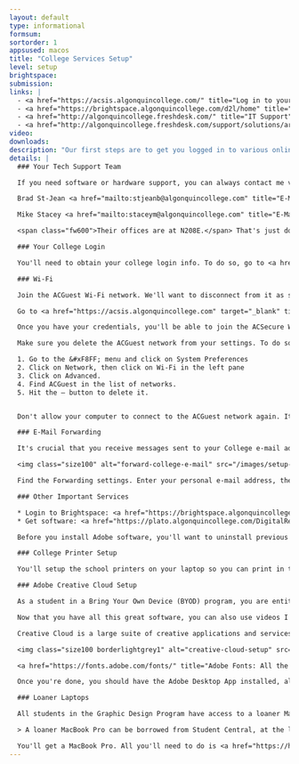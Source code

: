 ```yaml
---
layout: default
type: informational
formsum: 
sortorder: 1
appsused: macos
title: "College Services Setup"
level: setup
brightspace:
submission:
links: |
  - <a href="https://acsis.algonquincollege.com/" title="Log in to your college ACSIS account.">ACSIS</a>
  - <a href="https://brightspace.algonquincollege.com/d2l/home" title="Log in to Brightspace." target="_blank">Brightspace</a>
  - <a href="http://algonquincollege.freshdesk.com/" title="IT Support" target="_blank">IT Support</a>
  - <a href="http://algonquincollege.freshdesk.com/support/solutions/articles/11000016291-how-to-install-a-find-me-printer-on-your-mac" title="College printer drivers" target="_blank">College printer drivers</a>
video: 
downloads:
description: "Our first steps are to get you logged in to various online services. This will allow you to access your schedule, bursary information, cours materials, your network password, your grades and more."
details: | 
  ### Your Tech Support Team

  If you need software or hardware support, you can always contact me via <a href="mailto:paradia@algonquincollege.com" title="E-Mail Alain Paradis">e-mail</a>. You should be able to resolve most common support issues by referring to <a href="http://algonquincollege.freshdesk.com" title="Our support site" target="_blank">our FreshDesk site</a> We also have two excellent tech support people who are there to help you. They are:

  Brad St-Jean <a href="mailto:stjeanb@algonquincollege.com" title="E-Mail Brad St-Jean">E-mail</a>

  Mike Stacey <a href="mailto:staceym@algonquincollege.com" title="E-Mail Mike Stacey">E-mail</a>

  <span class="fw600">Their offices are at N208E.</span> That's just down the hall, near the water fountain.

  ### Your College Login

  You'll need to obtain your college login info. To do so, go to <a href="https://acsis.algonquincollege.com" title="Log in to your college ACSIS account.">Student Information System</a> (ACSIS). Click on Network, then follow the instructions to change your temporary password to a new unique password.

  ### Wi-Fi

  Join the ACGuest Wi-Fi network. We'll want to disconnect from it as soon as you have your official login credentials.

  Go to <a href="https://acsis.algonquincollege.com" target="_blank" title="ACSIS">ACSIS</a>. There are login instructions on the front page. Once you're in, click to Network Account Info in the left navigation. You'll retrieve your login credentials there.

  Once you have your credentials, you'll be able to join the ACSecure Wi-Fi network.

  Make sure you delete the ACGuest network from your settings. To do so,

  1. Go to the &#xF8FF; menu and click on System Preferences
  2. Click on Network, then click on Wi-Fi in the left pane
  3. Click on Advanced.
  4. Find ACGuest in the list of networks.
  5. Hit the — button to delete it.


  Don't allow your computer to connect to the ACGuest network again. It's just annoying.

  ### E-Mail Forwarding

  It's crucial that you receive messages sent to your College e-mail address in a timely fashion. The best solution is likely to forward your college e-mail messages to your personal address. To do so, log in to your account at <a href="http://liveac.algonquincollege.com/" title="Log in to your college e-mail account." class="fw600" target="_blank">liveac.algonquincollege.com</a>.

  <img class="size100" alt="forward-college-e-mail" src="/images/setup-college-services/forward-college-e-mail.jpg">

  Find the Forwarding settings. Enter your personal e-mail address, then save your settings.

  ### Other Important Services

  * Login to Brightspace: <a href="https://brightspace.algonquincollege.com/d2l/home" target="_blank">Brightspace</a>
  * Get software: <a href="https://plato.algonquincollege.com/DigitalResources/Default.aspx" title="Get Software" target="_blank">digitalresources.algonquincollege.com</a>

  Before you install Adobe software, you'll want to uninstall previous versions. I'll give you instructions one-on-one in class. I want you to have only the latest software on your computer, and no older versions.

  ### College Printer Setup

  You'll setup the school printers on your laptop so you can print in the classrooms, the Agency and the Print Shop. <a href="http://algonquincollege.freshdesk.com/support/solutions/articles/11000016291-how-to-install-a-find-me-printer-on-your-mac" title="Set up your Mac for printing in our classrooms." target="_blank">Go to this page for instructions</a> on how to set up printing

  ### Adobe Creative Cloud Setup

  As a student in a Bring Your Own Device (BYOD) program, you are entitled to a vast array of resources, including Adobe Creative Cloud software. You will receive a message at your <a href="https://liveac.algonquincollege.com" title="Check your college e-mail for instructions on setting up Adobe Apps." target="_blank">college e-mail account</a> with a link and instructions.

  Now that you have all this great software, you can also use videos I post on <a href="http://www.youtube.com/accomputergraphics" title="Visit my YouTube Channel" target="_blank">my YouTube channel</a>.

  Creative Cloud is a large suite of creative applications and services offered by Adobe. We'll be principally using Illustrator, Photoshop and InDesign. They're installed through the Creative Cloud desktop app. You should also run updates with the app from your menu bar.

  <img class="size100 borderlightgrey1" alt="creative-cloud-setup" src="/images/mac-setup/creative-cloud-setup.jpg">

  <a href="https://fonts.adobe.com/fonts/" title="Adobe Fonts: All the fonts you'll ever need." target="_blank">Adobe Fonts</a> is a cloud service which offers a large number of fonts. Creative Cloud also allows us to store files and libraries of artwork on their servers to sync them between computers or users.

  Once you're done, you should have the Adobe Desktop App installed, along with Illustrator, Photoshop, InDesign and Acrobat.

  ### Loaner Laptops

  All students in the Graphic Design Program have access to a loaner MacBook Pro in the event that their computer requires repairs. This is what the College requires:

  > A loaner MacBook Pro can be borrowed from Student Central, at the lower level of C Building for a 2 week period. In certain circumstances the loan can be renewed for up to 30 days. You will need to provide your student ID. If you are having your laptop repaired elsewhere, be sure to bring your repair documentation.

  You'll get a MacBook Pro. All you'll need to do is <a href="https://helpx.adobe.com/creative-cloud/kb/creative-cloud-desktop-app-download.html" title="Download the Adobe Desktop App." target="_blank">install the Adobe Desktop App</a>, log in, then install the apps you need. There's no reason for not finishing your work.
---
```

